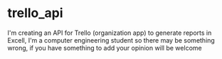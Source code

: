 # trello_api
I'm creating an API for Trello (organization app) to generate reports in Excell, I'm a computer engineering student so there may be something wrong, if you have something to add your opinion will be welcome
